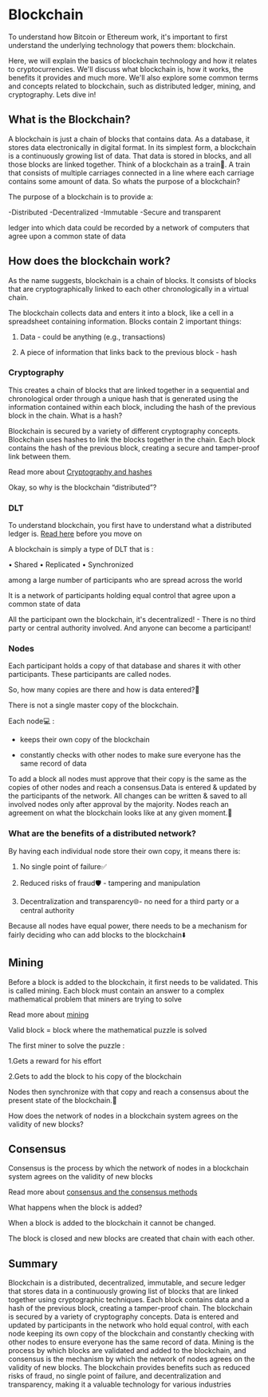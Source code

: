 # Blockchain

To understand how Bitcoin or Ethereum work, it's important to first understand the underlying technology that powers them: blockchain.

Here, we will explain the basics of blockchain technology and how it relates to cryptocurrencies. We'll discuss what blockchain is, how it works, the benefits it provides and much more. We'll also explore some common terms and concepts related to blockchain, such as distributed ledger, mining, and cryptography. Lets dive in!


## What is the Blockchain?

A blockchain is just a chain of blocks that contains data. As a database, it stores data electronically in digital format. In its simplest form, a blockchain is a continuously growing list of data. That data is stored in blocks, and all those blocks are linked together. Think of a blockchain as a train🚆. A train that consists of multiple carriages connected in a line where each carriage contains some amount of data. So whats the purpose of a blockchain?

The purpose of a blockchain is to provide a:

   -Distributed
   -Decentralized 
   -Immutable
   -Secure and transparent 

 ledger into which data could be recorded by a network of computers that agree upon a common state of data
 
 ## How does the blockchain work?
 
As the name suggests, blockchain is a chain of blocks. It consists of blocks that are cryptographically linked to each other chronologically in a virtual chain. 

The blockchain collects data and enters it into a block, like a cell in a spreadsheet containing information. Blocks contain 2 important things:

1. Data - could be anything (e.g., transactions)

2. A piece of information that links back to the previous block - hash

### Cryptography
 
This creates a chain of blocks that are linked together in a sequential and chronological order through a unique hash that is generated using the information contained within each block, including the hash of the previous block in the chain. What is a hash?

Blockchain is secured by a variety of different cryptography concepts. Blockchain uses hashes to link the blocks together in the chain. Each block contains the hash of the previous block, creating a secure and tamper-proof link between them. 

Read more about [Cryptography and hashes](github.com/Abbas-Khann/Solidity-Mastery/blob/main/Absolute-beginner/Cryptography.md#hashing)

Okay, so why is the blockchain “distributed”?

### DLT

To understand blockchain, you first have to understand what a distributed ledger is. [Read here](https://github.com/Abbas-Khann/Solidity-Mastery/tree/main/Absolute-beginner#distributed-ledger-technologydlt) before you move on

A blockchain is simply a type of DLT that is :
 
  • Shared
  • Replicated
  • Synchronized
 
among a large number of participants who are spread across the world
 
It is a network of participants holding equal control that agree upon a common state of data

All the participant own the blockchain, it's decentralized! - There is no third party or central authority involved. And anyone can become a participant!

### Nodes

Each participant holds a copy of that database and shares it with other participants. These participants are called nodes. 

So, how many copies are there and how is data entered?🤔

There is not a single master copy of the blockchain.

Each node💻 :

   - keeps their own copy of the blockchain

   - constantly checks with other nodes to make sure everyone has the same record of data

To add a block all nodes must approve that their copy is the same as the copies of other nodes and reach a consensus.Data is entered & updated by the participants of the network.  All changes can be written & saved to all involved nodes only after approval by the majority. Nodes reach an agreement on what the blockchain looks like at any given moment.🤝

### What are the benefits of a distributed network?

By having each individual node store their own copy, it means there is:

1. No single point of failure✅

2. Reduced risks of fraud🛡️ - tampering and manipulation

3. Decentralization and transparency🌐- no need for a third party or a central authority

Because all nodes have equal power, there needs to be a mechanism for fairly deciding who can add blocks to the blockchain⬇️

## Mining
Before a block is added to the blockchain, it first needs to be validated. This is called mining. Each block must contain an answer to a complex mathematical problem that miners are trying to solve

Read more about [mining](https://github.com/Abbas-Khann/Solidity-Mastery/blob/main/Absolute-beginner/Mining.md#mining)

Valid block = block where the mathematical puzzle is solved

The first miner to solve the puzzle :

   1.Gets a reward for his effort 

   2.Gets to add the block to his copy of the blockchain
   
Nodes then synchronize with that copy and reach a consensus about the present state of the blockchain.🔄

How does the network of nodes in a blockchain system agrees on the validity of new blocks?

## Consensus

Consensus is the process by which the network of nodes in a blockchain system agrees on the validity of new blocks

Read more about [consensus and the consensus methods](https://github.com/Abbas-Khann/Solidity-Mastery/blob/main/Absolute-beginner/Consensus.md)

What happens when the block is added?

When a block is added to the blockchain it cannot be changed.

The block is closed and new blocks are created that chain with each other.

## Summary


Blockchain is a distributed, decentralized, immutable, and secure ledger that stores data in a continuously growing list of blocks that are linked together using cryptographic techniques. Each block contains data and a hash of the previous block, creating a tamper-proof chain. The blockchain is secured by a variety of cryptography concepts. Data is entered and updated by participants in the network who hold equal control, with each node keeping its own copy of the blockchain and constantly checking with other nodes to ensure everyone has the same record of data. Mining is the process by which blocks are validated and added to the blockchain, and consensus is the mechanism by which the network of nodes agrees on the validity of new blocks. The blockchain provides benefits such as reduced risks of fraud, no single point of failure, and decentralization and transparency, making it a valuable technology for various industries
